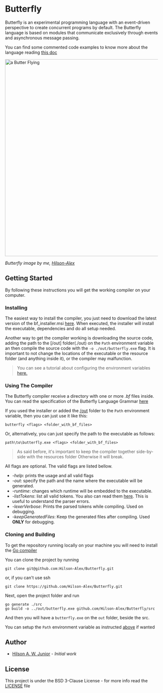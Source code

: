 # Butterfly

Butterfly is an experimental programming language with an event-driven perspective to create concurrent programs by 
default. The Butterfly language is based on modules that communicate exclusively through events and asynchronous message 
passing.

You can find some commented code examples to know more about the language reading [this doc](./out/resources/doc/CodeExample.md)


<a href="https://drive.google.com/uc?export=view&id=1vI3_UjFAzELrp2uUPGPjE3CK-NpqgJeN">
  <img src="https://drive.google.com/uc?export=view&id=1vI3_UjFAzELrp2uUPGPjE3CK-NpqgJeN" style="width: 650px; max-width: 100%; height: auto"  alt="a Butter Flying"/>
</a>

*Butterfly image by me, [Hilson-Alex]*


## Getting Started

By following these instructions you will get the working compiler on your computer. 


### Installing

The easiest way to install the compiler, you just need to download the latest version of the bf_installer.msi [here][latest-tag]. 
When executed, the installer will install the executable, dependencies and do all setup needed.

Another way to get the compiler working is downloading the source code, adding the path to the [/out] folder(./out) on the `Path`
environment variable an then compile the source code with the `-o ./out/butterfly.exe` flag. It is important to not change the locations 
of the executable or the resource folder (and anything inside it), or the compiler may malfunction.

> You can see a tutorial about configuring the environment variables [here.](https://www.c-sharpcorner.com/article/how-to-addedit-path-environment-variable-in-windows-11/)


### Using The Compiler

The Butterfly compiler receive a directory with one or more *.bf* files inside. You can read the specification of the Butterfly Language 
Grammar [here](./out/resources/doc/Grammar.md)

If you used the installer or added the [/out](./out) folder to the `Path` environment
variable, then you can just use it like this: 

```shell
butterfly <flags> <folder_with_bf_files>
```

Or, alternatively, you can just specify the path to the executable as follows:

```shell
path\to\butterfly.exe <flags> <folder_with_bf_files>
```
> As said before, it's important to keep the compiler together side-by-side with the resources folder
> Otherwise it will break.

All flags are optional. The valid flags are listed bellow.

- *-help*: prints the usage and all valid flags
- *-out*: specify the path and the name where the executable will be generated.
- *-runtime*: changes which runtime will be embedded to the executable.
- *-listTokens*: list all valid tokens. You also can read them [here](./out/resources/doc/Tokens.md).
  This is useful to understand the parser errors.
- *-lexerVerbose*: Prints the parsed tokens while compiling. Used on debugging.
- *-keepGeneratedFiles*: Keep the generated files after compiling. Used **ONLY** for debugging.


### Cloning and Building

To get the repository running locally on your machine you will need to install the [Go compiler](https://go.dev/dl/)

You can clone the project by running

```shell
git clone git@github.com:Hilson-Alex/Butterfly.git
```

or, if you can't use ssh

```shell
git clone https://github.com/Hilson-Alex/Butterfly.git
```

Next, open the project folder and run

```shell
go generate ./src
go build -o ../out/butterfly.exe github.com/Hilson-Alex/Butterfly/src
```

And then you will have a `butterfly.exe` on the `out` folder, beside the src.

You can setup the `Path` environment variable as instructed [above](#installing) if wanted


## Author

- [Hilson A. W. Junior][Hilson-Alex] - *Initial work*


## License

This project is under the BSD 3-Clause License - for more info read the [LICENSE](LICENSE) file

[Hilson-Alex]: https://github.com/Hilson-Alex
[latest-tag]: https://github.com/Hilson-Alex/Butterfly/releases/tag/0.4.1
